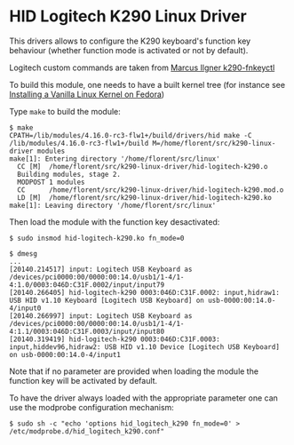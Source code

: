 HID Logitech K290 Linux Driver
==============================

This drivers allows to configure the K290 keyboard's function key
behaviour (whether function mode is activated or not by default).

Logitech custom commands are taken from [Marcus Ilgner
k290-fnkeyctl][1]

To build this module, one needs to have a built kernel tree (for
instance see [Installing a Vanilla Linux Kernel on Fedora][2])

Type `make` to build the module:
```
$ make
CPATH=/lib/modules/4.16.0-rc3-flw1+/build/drivers/hid make -C /lib/modules/4.16.0-rc3-flw1+/build M=/home/florent/src/k290-linux-driver modules
make[1]: Entering directory '/home/florent/src/linux'
  CC [M]  /home/florent/src/k290-linux-driver/hid-logitech-k290.o
  Building modules, stage 2.
  MODPOST 1 modules
  CC      /home/florent/src/k290-linux-driver/hid-logitech-k290.mod.o
  LD [M]  /home/florent/src/k290-linux-driver/hid-logitech-k290.ko
make[1]: Leaving directory '/home/florent/src/linux'
```

Then load the module with the function key desactivated:
```
$ sudo insmod hid-logitech-k290.ko fn_mode=0

$ dmesg
...
[20140.214517] input: Logitech USB Keyboard as /devices/pci0000:00/0000:00:14.0/usb1/1-4/1-4:1.0/0003:046D:C31F.0002/input/input79
[20140.266405] hid-logitech-k290 0003:046D:C31F.0002: input,hidraw1: USB HID v1.10 Keyboard [Logitech USB Keyboard] on usb-0000:00:14.0-4/input0
[20140.266997] input: Logitech USB Keyboard as /devices/pci0000:00/0000:00:14.0/usb1/1-4/1-4:1.1/0003:046D:C31F.0003/input/input80
[20140.319419] hid-logitech-k290 0003:046D:C31F.0003: input,hiddev96,hidraw2: USB HID v1.10 Device [Logitech USB Keyboard] on usb-0000:00:14.0-4/input1
```

Note that if no parameter are provided when loading the module the
function key will be activated by default.

To have the driver always loaded with the appropriate parameter one
can use the modprobe configuration mechanism:
```
$ sudo sh -c "echo 'options hid_logitech_k290 fn_mode=0' > /etc/modprobe.d/hid_logitech_k290.conf"
```

[1]: https://github.com/milgner/k290-fnkeyctl
[2]: http://www.florentflament.com/blog/installing-a-vanilla-linux-kernel-on-fedora.html
